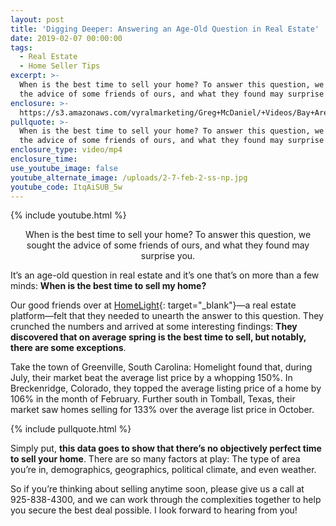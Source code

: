 ```yaml
---
layout: post
title: 'Digging Deeper: Answering an Age-Old Question in Real Estate'
date: 2019-02-07 00:00:00
tags:
  - Real Estate
  - Home Seller Tips
excerpt: >-
  When is the best time to sell your home? To answer this question, we sought
  the advice of some friends of ours, and what they found may surprise you.
enclosure: >-
  https://s3.amazonaws.com/vyralmarketing/Greg+McDaniel/+Videos/Bay+Area+Real+Estate+Agent+-+Digging+Deeper-+Answering+an+Age-Old+Question+in+Real+Estate.mp4
pullquote: >-
  When is the best time to sell your home? To answer this question, we sought
  the advice of some friends of ours, and what they found may surprise you.
enclosure_type: video/mp4
enclosure_time:
use_youtube_image: false
youtube_alternate_image: /uploads/2-7-feb-2-ss-np.jpg
youtube_code: ItqAiSUB_5w
---
```


{% include youtube.html %}

<center>When is the best time to sell your home? To answer this question, we sought the advice of some friends of ours, and what they found may surprise you.</center>

It’s an age-old question in real estate and it’s one that’s on more than a few minds: **When is the best time to sell my home?**

Our good friends over at [HomeLight](https://www.homelight.com/){: target="_blank"}—a real estate platform—felt that they needed to unearth the answer to this question. They crunched the numbers and arrived at some interesting findings: **They discovered that on average spring is the best time to sell, but notably, there are some exceptions**.

Take the town of Greenville, South Carolina: Homelight found that, during July, their market beat the average list price by a whopping 150%. In Breckenridge, Colorado, they topped the average listing price of a home by 106% in the month of February. Further south in Tomball, Texas, their market saw homes selling for 133% over the average list price in October.

{% include pullquote.html %}

Simply put, **this data goes to show that there’s no objectively perfect time to sell your home**. There are so many factors at play: The type of area you’re in, demographics, geographics, political climate, and even weather.

So if you’re thinking about selling anytime soon, please give us a call at 925-838-4300, and we can work through the complexities together to help you secure the best deal possible. I look forward to hearing from you!